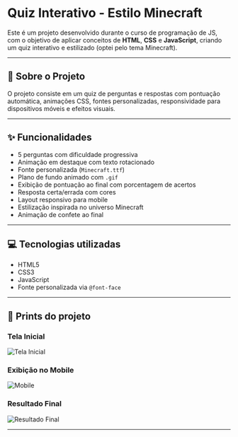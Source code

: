 # Quiz Interativo - Estilo Minecraft

Este é um projeto desenvolvido durante o curso de programação de JS, com o objetivo de aplicar conceitos de **HTML**, **CSS** e **JavaScript**, criando um quiz interativo e estilizado (optei pelo tema Minecraft).


---

## 🧠 Sobre o Projeto

O projeto consiste em um quiz de perguntas e respostas com pontuação automática, animações CSS, fontes personalizadas, responsividade para dispositivos móveis e efeitos visuais.

---

## ✨ Funcionalidades

- 5 perguntas com dificuldade progressiva
- Animação em destaque com texto rotacionado
- Fonte personalizada (`Minecraft.ttf`)
- Plano de fundo animado com `.gif`
- Exibição de pontuação ao final com porcentagem de acertos
- Resposta certa/errada com cores
- Layout responsivo para mobile
- Estilização inspirada no universo Minecraft
- Animação de confete ao final

---

## 💻 Tecnologias utilizadas

- HTML5
- CSS3
- JavaScript
- Fonte personalizada via `@font-face`

---

## 📸 Prints do projeto

### Tela Inicial

![Tela Inicial](imagens/tela-inicial.png)

### Exibição no Mobile

![Mobile](imagens/quiz-exemplo.png)

### Resultado Final

![Resultado Final](imagens/resultado.png)

---

